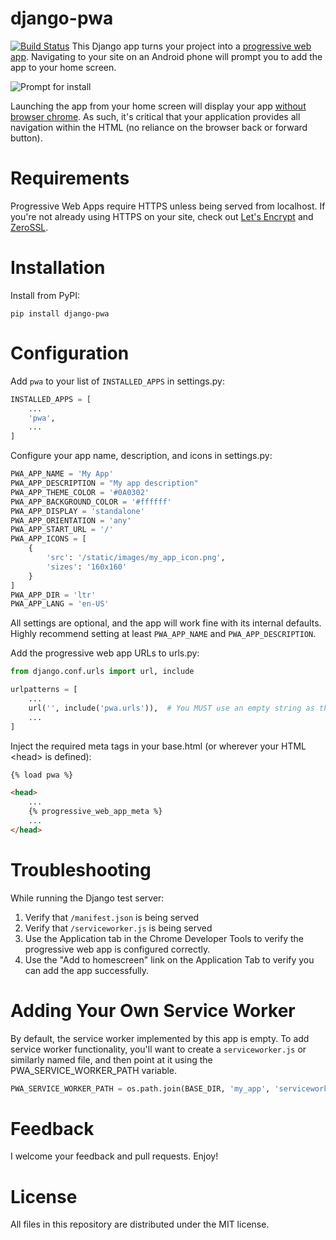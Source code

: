 django-pwa
=====
[![Build Status](https://travis-ci.org/silviolleite/django-pwa.svg)](https://travis-ci.org/silviolleite/django-pwa)
This Django app turns your project into a [progressive web app](https://developers.google.com/web/progressive-web-apps/).  Navigating to your site on an Android phone will prompt you to add the app to your home screen.

![Prompt for install](https://github.com/silviolleite/django-pwa/raw/master/images/screenshot1.png)

Launching the app from your home screen will display your app [without browser chrome](https://github.com/silviolleite/django-pwa/raw/master/images/screenshot2.png).  As such, it's critical that your application provides all navigation within the HTML (no reliance on the browser back or forward button).

Requirements
=====
Progressive Web Apps require HTTPS unless being served from localhost.  If you're not already using HTTPS on your site, check out [Let's Encrypt](https://letsencrypt.org/) and [ZeroSSL](https://zerossl.com/).

Installation
=====
Install from PyPI:

```
pip install django-pwa
```

Configuration
=====
Add `pwa` to your list of `INSTALLED_APPS` in settings.py:

```python
INSTALLED_APPS = [
    ...
    'pwa',
    ...
]
```

Configure your app name, description, and icons in settings.py:
```python
PWA_APP_NAME = 'My App'
PWA_APP_DESCRIPTION = "My app description"
PWA_APP_THEME_COLOR = '#0A0302'
PWA_APP_BACKGROUND_COLOR = '#ffffff'
PWA_APP_DISPLAY = 'standalone'
PWA_APP_ORIENTATION = 'any'
PWA_APP_START_URL = '/'
PWA_APP_ICONS = [
    {
        'src': '/static/images/my_app_icon.png',
        'sizes': '160x160'
    }
]
PWA_APP_DIR = 'ltr'
PWA_APP_LANG = 'en-US'

```

All settings are optional, and the app will work fine with its internal defaults.  Highly recommend setting at least `PWA_APP_NAME` and `PWA_APP_DESCRIPTION`.

Add the progressive web app URLs to urls.py:
```python
from django.conf.urls import url, include

urlpatterns = [
    ...
    url('', include('pwa.urls')),  # You MUST use an empty string as the URL prefix
    ...
]
```

Inject the required meta tags in your base.html (or wherever your HTML &lt;head&gt; is defined):
```html
{% load pwa %}

<head>
    ...
    {% progressive_web_app_meta %}
    ...
</head>
```

Troubleshooting
=====
While running the Django test server:

1. Verify that `/manifest.json` is being served
1. Verify that `/serviceworker.js` is being served
1. Use the Application tab in the Chrome Developer Tools to verify the progressive web app is configured correctly.
1. Use the "Add to homescreen" link on the Application Tab to verify you can add the app successfully.

Adding Your Own Service Worker
=====
By default, the service worker implemented by this app is empty.  To add service worker functionality, you'll want to create a `serviceworker.js` or similarly named file, and then point at it using the PWA_SERVICE_WORKER_PATH variable.

```python
PWA_SERVICE_WORKER_PATH = os.path.join(BASE_DIR, 'my_app', 'serviceworker.js')

```

Feedback
=====
I welcome your feedback and pull requests.  Enjoy!

License
=====
All files in this repository are distributed under the MIT license.

